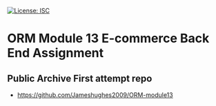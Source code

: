 [![License: ISC](https://img.shields.io/badge/License-ISC-blue.svg)](https://opensource.org/licenses/ISC)
# ORM Module 13 E-commerce Back End Assignment

## Public Archive First attempt repo 
 - https://github.com/Jameshughes2009/ORM-module13